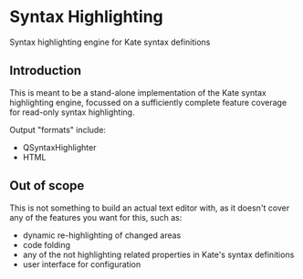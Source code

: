 # Syntax Highlighting

Syntax highlighting engine for Kate syntax definitions

## Introduction

This is meant to be a stand-alone implementation of the Kate syntax highlighting engine,
focussed on a sufficiently complete feature coverage for read-only syntax highlighting.

Output "formats" include:

* QSyntaxHighlighter
* HTML


## Out of scope

This is not something to build an actual text editor with, as it doesn't cover any of the
features you want for this, such as:

* dynamic re-highlighting of changed areas
* code folding
* any of the not highlighting related properties in Kate's syntax definitions
* user interface for configuration
